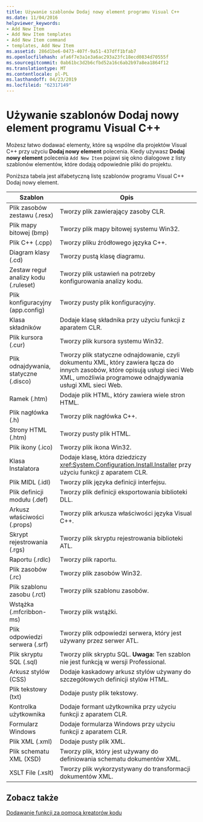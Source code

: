 ```yaml
---
title: Używanie szablonów Dodaj nowy element programu Visual C++
ms.date: 11/04/2016
helpviewer_keywords:
- Add New Item
- Add New Item templates
- Add New Item command
- templates, Add New Item
ms.assetid: 286d1be6-0473-407f-9a51-437dff1bfab7
ms.openlocfilehash: afa6f7e3a1e3a6ac293a23fc18ecd0834d70555f
ms.sourcegitcommit: 0ab61bc3d2b6cfbd52a16c6ab2b97a8ea1864f12
ms.translationtype: MT
ms.contentlocale: pl-PL
ms.lasthandoff: 04/23/2019
ms.locfileid: "62317149"
---
```

# <a name="using-visual-c-add-new-item-templates"></a>Używanie szablonów Dodaj nowy element programu Visual C++

Możesz łatwo dodawać elementy, które są wspólne dla projektów Visual C++ przy użyciu **Dodaj nowy element** polecenia. Kiedy używasz **Dodaj nowy element** polecenia `Add New Item` pojawi się okno dialogowe z listy szablonów elementów, które dodają odpowiednie pliki do projektu.

Poniższa tabela jest alfabetyczną listę szablonów programu Visual C++ Dodaj nowy element.

|Szablon|Opis|
|--------------|-----------------|
|Plik zasobów zestawu (.resx)|Tworzy plik zawierający zasoby CLR.|
|Plik mapy bitowej (bmp)|Tworzy plik mapy bitowej systemu Win32.|
|Plik C++ (.cpp)|Tworzy pliku źródłowego języka C++.|
|Diagram klasy (.cd)|Tworzy pustą klasę diagramu.|
|Zestaw reguł analizy kodu (.ruleset)|Tworzy plik ustawień na potrzeby konfigurowania analizy kodu.|
|Plik konfiguracyjny (app.config)|Tworzy pusty plik konfiguracyjny.|
|Klasa składników|Dodaje klasę składnika przy użyciu funkcji z aparatem CLR.|
|Plik kursora (.cur)|Tworzy plik kursora systemu Win32.|
|Plik odnajdywania, statyczne (.disco)|Tworzy plik statyczne odnajdowanie, czyli dokumentu XML, który zawiera łącza do innych zasobów, które opisują usługi sieci Web XML, umożliwia programowe odnajdywania usługi XML sieci Web.|
|Ramek (.htm)|Dodaje plik HTML, który zawiera wiele stron HTML.|
|Plik nagłówka (.h)|Tworzy plik nagłówka C++.|
|Strony HTML (.htm)|Tworzy pusty plik HTML.|
|Plik ikony (.ico)|Tworzy plik ikona Win32.|
|Klasa Instalatora|Dodaje klasę, która dziedziczy <xref:System.Configuration.Install.Installer> przy użyciu funkcji z aparatem CLR.|
|Plik MIDL (.idl)|Tworzy plik języka definicji interfejsu.|
|Plik definicji modułu (.def)|Tworzy plik definicji eksportowania biblioteki DLL.|
|Arkusz właściwości (.props)|Tworzy plik arkusza właściwości języka Visual C++.|
|Skrypt rejestrowania (.rgs)|Tworzy plik skryptu rejestrowania biblioteki ATL.|
|Raportu (.rdlc)|Tworzy plik raportu.|
|Plik zasobów (.rc)|Tworzy plik zasobów Win32.|
|Plik szablonu zasobu (.rct)|Tworzy plik szablonu zasobów.|
|Wstążka (.mfcribbon-ms)|Tworzy plik wstążki.|
|Plik odpowiedzi serwera (.srf)|Tworzy plik odpowiedzi serwera, który jest używany przez serwer ATL.|
|Plik skryptu SQL (.sql)|Tworzy plik skryptu SQL. **Uwaga:**  Ten szablon nie jest funkcją w wersji Professional.|
|Arkusz stylów (CSS)|Dodaje kaskadowy arkusz stylów używany do szczegółowych definicji stylów HTML.|
|Plik tekstowy (txt)|Dodaje pusty plik tekstowy.|
|Kontrolka użytkownika|Dodaje formant użytkownika przy użyciu funkcji z aparatem CLR.|
|Formularz Windows|Dodaje formularza Windows przy użyciu funkcji z aparatem CLR.|
|Plik XML (.xml)|Dodaje pusty plik XML.|
|Plik schematu XML (XSD)|Tworzy plik, który jest używany do definiowania schematu dokumentów XML.|
|XSLT File (.xslt)|Tworzy plik wykorzystywany do transformacji dokumentów XML.|

## <a name="see-also"></a>Zobacz także

[Dodawanie funkcji za pomocą kreatorów kodu](../../ide/adding-functionality-with-code-wizards-cpp.md)
